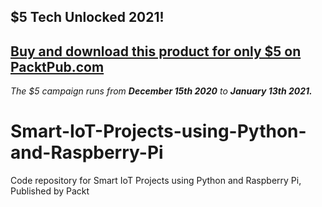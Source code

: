 ## $5 Tech Unlocked 2021!
[Buy and download this product for only $5 on PacktPub.com](https://www.packtpub.com/)
-----
*The $5 campaign         runs from __December 15th 2020__ to __January 13th 2021.__*

# Smart-IoT-Projects-using-Python-and-Raspberry-Pi
Code repository for Smart IoT Projects using Python and Raspberry Pi, Published by Packt

